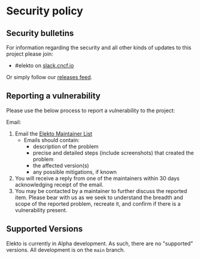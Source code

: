 # Security policy

## Security bulletins

For information regarding the security and all other kinds of updates to this project please join:

* #elekto on [slack.cncf.io](https://slack.cncf.io)

Or simply follow our [releases feed](https://github.com/elekto-io/elekto/releases).

## Reporting a vulnerability

Please use the below process to report a vulnerability to the project:

Email:

1. Email the [Elekto Maintainer List](cncf-elekto-maintainers@lists.cncf.io)
    * Emails should contain:
        * description of the problem
        * precise and detailed steps (include screenshots) that created the
          problem
        * the affected version(s)
        * any possible mitigations, if known
1. You will receive a reply from one of the maintainers within 30 days
   acknowledging receipt of the email.
1. You may be contacted by a maintainer to further discuss the reported item.
   Please bear with us as we seek to understand the breadth and scope of the
   reported problem, recreate it, and confirm if there is a vulnerability
   present.

## Supported Versions

Elekto is currently in Alpha development.  As such, there are no "supported" versions.  All development is on the `main` branch.

